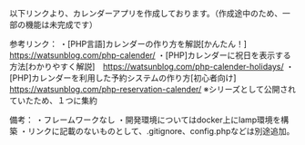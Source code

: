 以下リンクより、カレンダーアプリを作成しております。（作成途中のため、一部の機能は未完成です）

参考リンク：
・[PHP言語]カレンダーの作り方を解説[かんたん！]　https://watsunblog.com/php-calender/
・[PHP]カレンダーに祝日を表示する方法[わかりやすく解説]　https://watsunblog.com/php-calender-holidays/
・[PHP]カレンダーを利用した予約システムの作り方[初心者向け]　https://watsunblog.com/php-reservation-calender/
※シリーズとして公開されていたため、１つに集約

備考：
・フレームワークなし
・開発環境についてはdocker上にlamp環境を構築
・リンクに記載のないものとして、.gitignore、config.phpなどは別途追加。
